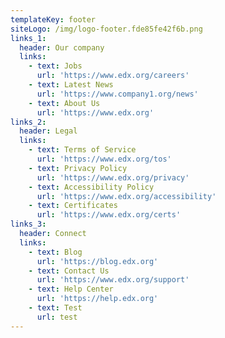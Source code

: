 ```yaml
---
templateKey: footer
siteLogo: /img/logo-footer.fde85fe42f6b.png
links_1:
  header: Our company
  links:
    - text: Jobs
      url: 'https://www.edx.org/careers'
    - text: Latest News
      url: 'https://www.company1.org/news'
    - text: About Us
      url: 'https://www.edx.org'
links_2:
  header: Legal
  links:
    - text: Terms of Service
      url: 'https://www.edx.org/tos'
    - text: Privacy Policy
      url: 'https://www.edx.org/privacy'
    - text: Accessibility Policy
      url: 'https://www.edx.org/accessibility'
    - text: Certificates
      url: 'https://www.edx.org/certs'
links_3:
  header: Connect
  links:
    - text: Blog
      url: 'https://blog.edx.org'
    - text: Contact Us
      url: 'https://www.edx.org/support'
    - text: Help Center
      url: 'https://help.edx.org'
    - text: Test
      url: test
---
```


